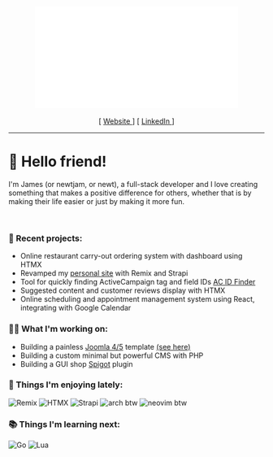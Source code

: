 <p align="center">
  <img src="img/header.svg" style="height: 200px" />
</p>

<div align="center">
  <span>
    [
    <a href="https://newtjam.com">
      Website
    </a>
    ]
  </span>
  <span>
    [
    <a href="https://linkedin.com/in/newtjam">
      LinkedIn
    </a>
    ]
  </span>
</div>

<hr />

# 👋 Hello friend!

I'm James (or newtjam, or newt), a full-stack developer and I love creating something that makes a positive difference for others, whether that is by making their life easier or just by making it more fun.

<br/>

### 🎉 Recent projects:

- Online restaurant carry-out ordering system with dashboard using HTMX
- Revamped my [personal site](https://newtjam.com) with Remix and Strapi
- Tool for quickly finding ActiveCampaign tag and field IDs [AC ID Finder](https://acidfinder.com)
- Suggested content and customer reviews display with HTMX
- Online scheduling and appointment management system using React, integrating with Google Calendar

### 👨‍💻 What I'm working on:

- Building a painless [Joomla 4/5](https://joomla.org) template [(see here)](https://github.com/itsnewtjam/newtralize)
- Building a custom minimal but powerful CMS with PHP
- Building a GUI shop [Spigot](https://spigotmc.org) plugin

### 🌟 Things I'm enjoying lately:

<div>
  <img src="https://img.shields.io/badge/Remix-black?style=flat-square&logo=remix&logoColor=white" alt="Remix" />
  <img src="https://img.shields.io/badge/HTMX-3366cc?style=flat-square&logo=htmx&logoColor=white" alt="HTMX" />
  <img src="https://img.shields.io/badge/Strapi-4945ff?style=flat-square&logo=strapi&logoColor=white" alt="Strapi" />
  <img src="https://img.shields.io/badge/arch_btw-08c?style=flat-square&logo=archlinux&logoColor=white" alt="arch btw" />
  <img src="https://img.shields.io/badge/neovim_btw-57a143?style=flat-square&logo=neovim&logoColor=white" alt="neovim btw" />
</div>

### 📚 Things I'm learning next:

<div>
  <img src="https://img.shields.io/badge/Go-00add8?style=flat-square&logo=go&logoColor=white" alt="Go" />
  <img src="https://img.shields.io/badge/Lua-000080?style=flat-square&logo=lua&logoColor=white" alt="Lua" />
</div>
